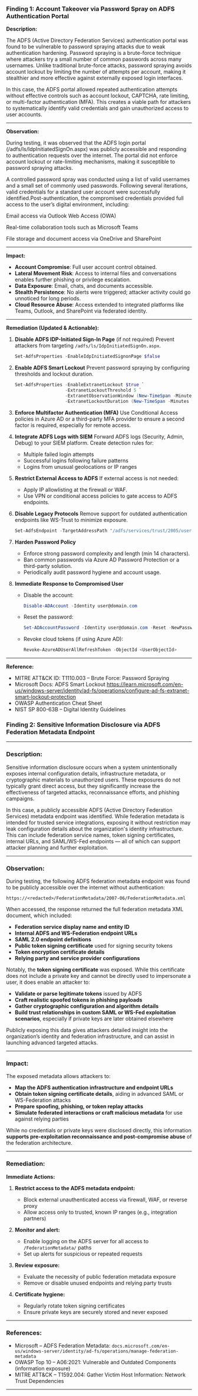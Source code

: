 

### Finding 1: Account Takeover via Password Spray on ADFS Authentication Portal 





**Description:**

The ADFS (Active Directory Federation Services) authentication portal was found to be vulnerable to password spraying attacks due to weak authentication hardening. Password spraying is a brute-force technique where attackers try a small number of common passwords across many usernames. Unlike traditional brute-force attacks, password spraying avoids account lockout by limiting the number of attempts per account, making it stealthier and more effective against externally exposed login interfaces.

In this case, the ADFS portal allowed repeated authentication attempts without effective controls such as account lockout, CAPTCHA, rate limiting, or multi-factor authentication (MFA). This creates a viable path for attackers to systematically identify valid credentials and gain unauthorized access to user accounts.

---

**Observation:**

During testing, it was observed that the ADFS login portal (/adfs/ls/IdpInitiatedSignOn.aspx) was publicly accessible and responding to authentication requests over the internet. The portal did not enforce account lockout or rate-limiting mechanisms, making it susceptible to password spraying attacks.

A controlled password spray was conducted using a list of valid usernames and a small set of commonly used passwords. Following several iterations, valid credentials for a standard user account were successfully identified.Post-authentication, the compromised credentials provided full access to the user’s digital environment, including:

Email access via Outlook Web Access (OWA)

Real-time collaboration tools such as Microsoft Teams

File storage and document access via OneDrive and SharePoint

---

**Impact:**

* **Account Compromise**: Full user account control obtained.
* **Lateral Movement Risk**: Access to internal files and conversations enables further phishing or privilege escalation.
* **Data Exposure**: Email, chats, and documents accessible.
* **Stealth Persistence**: No alerts were triggered; attacker activity could go unnoticed for long periods.
* **Cloud Resource Abuse**: Access extended to integrated platforms like Teams, Outlook, and SharePoint via federated identity.

---

**Remediation (Updated & Actionable):**

1. **Disable ADFS IDP-Initiated Sign-In Page** (if not required)
   Prevent attackers from targeting `/adfs/ls/IdpInitiatedSignOn.aspx`.

   ```powershell
   Set-AdfsProperties -EnableIdpInitiatedSignonPage $false
   ```

2. **Enable ADFS Smart Lockout**
   Prevent password spraying by configuring thresholds and lockout duration.

   ```powershell
   Set-AdfsProperties -EnableExtranetLockout $true `
                      -ExtranetLockoutThreshold 5 `
                      -ExtranetObservationWindow (New-TimeSpan -Minutes 5) `
                      -ExtranetLockoutDuration (New-TimeSpan -Minutes 15)
   ```

3. **Enforce Multifactor Authentication (MFA)**
   Use Conditional Access policies in Azure AD or a third-party MFA provider to ensure a second factor is required, especially for remote access.

4. **Integrate ADFS Logs with SIEM**
   Forward ADFS logs (Security, Admin, Debug) to your SIEM platform. Create detection rules for:

   * Multiple failed login attempts
   * Successful logins following failure patterns
   * Logins from unusual geolocations or IP ranges

5. **Restrict External Access to ADFS**
   If external access is not needed:

   * Apply IP allowlisting at the firewall or WAF.
   * Use VPN or conditional access policies to gate access to ADFS endpoints.

6. **Disable Legacy Protocols**
   Remove support for outdated authentication endpoints like WS-Trust to minimize exposure.

   ```powershell
   Set-AdfsEndpoint -TargetAddressPath "/adfs/services/trust/2005/usernamemixed" -Enabled $false
   ```

7. **Harden Password Policy**

   * Enforce strong password complexity and length (min 14 characters).
   * Ban common passwords via Azure AD Password Protection or a third-party solution.
   * Periodically audit password hygiene and account usage.

8. **Immediate Response to Compromised User**

   * Disable the account:

     ```powershell
     Disable-ADAccount -Identity user@domain.com
     ```
   * Reset the password:

     ```powershell
     Set-ADAccountPassword -Identity user@domain.com -Reset -NewPassword (ConvertTo-SecureString "NewPassword123!" -AsPlainText -Force)
     ```
   * Revoke cloud tokens (if using Azure AD):

     ```powershell
     Revoke-AzureADUserAllRefreshToken -ObjectId <UserObjectId>
     ```

---

**Reference:**

* MITRE ATT\&CK ID: T1110.003 – Brute Force: Password Spraying
* Microsoft Docs: ADFS Smart Lockout https://learn.microsoft.com/en-us/windows-server/identity/ad-fs/operations/configure-ad-fs-extranet-smart-lockout-protection
* OWASP Authentication Cheat Sheet
* NIST SP 800-63B – Digital Identity Guidelines





### Finding 2: Sensitive Information Disclosure via ADFS Federation Metadata Endpoint

---

### **Description:**

Sensitive information disclosure occurs when a system unintentionally exposes internal configuration details, infrastructure metadata, or cryptographic materials to unauthorized users. These exposures do not typically grant direct access, but they significantly increase the effectiveness of targeted attacks, reconnaissance efforts, and phishing campaigns.

In this case, a publicly accessible ADFS (Active Directory Federation Services) metadata endpoint was identified. While federation metadata is intended for trusted service integrations, exposing it without restriction may leak configuration details about the organization's identity infrastructure. This can include federation service names, token signing certificates, internal URLs, and SAML/WS-Fed endpoints — all of which can support attacker planning and further exploitation.

---

### **Observation:**

During testing, the following ADFS federation metadata endpoint was found to be publicly accessible over the internet without authentication:

```
https://<redacted>/FederationMetadata/2007-06/FederationMetadata.xml
```

When accessed, the response returned the full federation metadata XML document, which included:

* **Federation service display name and entity ID**
* **Internal ADFS and WS-Federation endpoint URLs**
* **SAML 2.0 endpoint definitions**
* **Public token signing certificate** used for signing security tokens
* **Token encryption certificate details**
* **Relying party and service provider configurations**

Notably, the **token signing certificate** was exposed. While this certificate does not include a private key and cannot be directly used to impersonate a user, it does enable an attacker to:

* **Validate or parse legitimate tokens** issued by ADFS
* **Craft realistic spoofed tokens in phishing payloads**
* **Gather cryptographic configuration and algorithm details**
* **Build trust relationships in custom SAML or WS-Fed exploitation scenarios**, especially if private keys are later obtained elsewhere

Publicly exposing this data gives attackers detailed insight into the organization’s identity and federation infrastructure, and can assist in launching advanced targeted attacks.

---

### **Impact:**

The exposed metadata allows attackers to:

* **Map the ADFS authentication infrastructure and endpoint URLs**
* **Obtain token signing certificate details**, aiding in advanced SAML or WS-Federation attacks
* **Prepare spoofing, phishing, or token replay attacks**
* **Simulate federated interactions or craft malicious metadata** for use against relying parties

While no credentials or private keys were disclosed directly, this information **supports pre-exploitation reconnaissance and post-compromise abuse** of the federation architecture.

---

### **Remediation:**

**Immediate Actions:**

1. **Restrict access to the ADFS metadata endpoint:**

   * Block external unauthenticated access via firewall, WAF, or reverse proxy
   * Allow access only to trusted, known IP ranges (e.g., integration partners)

2. **Monitor and alert:**

   * Enable logging on the ADFS server for all access to `/FederationMetadata/` paths
   * Set up alerts for suspicious or repeated requests

3. **Review exposure:**

   * Evaluate the necessity of public federation metadata exposure
   * Remove or disable unused endpoints and relying party trusts

4. **Certificate hygiene:**

   * Regularly rotate token signing certificates
   * Ensure private keys are securely stored and never exposed

---

### **References:**

* Microsoft – ADFS Federation Metadata: `docs.microsoft.com/en-us/windows-server/identity/ad-fs/operations/manage-federation-metadata`
* OWASP Top 10 – A06:2021: Vulnerable and Outdated Components (information exposure)
* MITRE ATT\&CK – T1592.004: Gather Victim Host Information: Network Trust Dependencies

---



